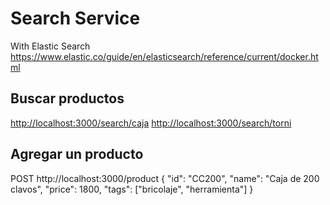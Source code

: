 # Search Service

With Elastic Search <https://www.elastic.co/guide/en/elasticsearch/reference/current/docker.html>

## Buscar productos

<http://localhost:3000/search/caja>
<http://localhost:3000/search/torni>

## Agregar un producto

POST http://localhost:3000/product
{
    "id": "CC200",
    "name": "Caja de 200 clavos",
    "price": 1800,
    "tags": ["bricolaje", "herramienta"]
}